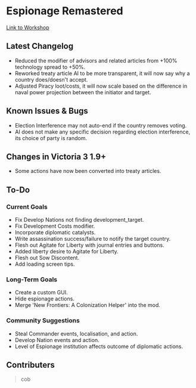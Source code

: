 # Espionage Remastered
[Link to Workshop](https://steamcommunity.com/sharedfiles/filedetails/?id=3432409401)  

## Latest Changelog
+ Reduced the modifier of advisors and related articles from +100% technology spread to +50%.
+ Reworked treaty article AI to be more transparent, it will now say why a country does/doesn't accept.
+ Adjusted Piracy loot/costs, it will now scale based on the difference in naval power projection between the initiator and target. 

## Known Issues & Bugs
+ Election Interference may not auto-end if the country removes voting.
+ AI does not make any specific decision regarding election interference, its choice of party is random.  

## Changes in Victoria 3 1.9+
+ Some actions have now been converted into treaty articles.


## To-Do 
### Current Goals
+ Fix Develop Nations not finding development_target.
+ Fix Development Costs modifier.
+ Incorporate diplomatic catalysts.
+ Write assassination success/failure to notify the target country.
+ Flesh out Agitate for Liberty with journal entries and buttons.
+ Added liberty desire to Agitate for Liberty.
+ Flesh out Sow Discontent.
+ Add loading screen tips.

### Long-Term Goals
+ Create a custom GUI.
+ Hide espionage actions.
+ Merge 'New Frontiers: A Colonization Helper' into the mod.

### Community Suggestions
+ Steal Commander events, localisation, and action.
+ Develop Nation events and action.
+ Level of Espionage institution affects outcome of diplomatic actions.

## Contributers
> cob